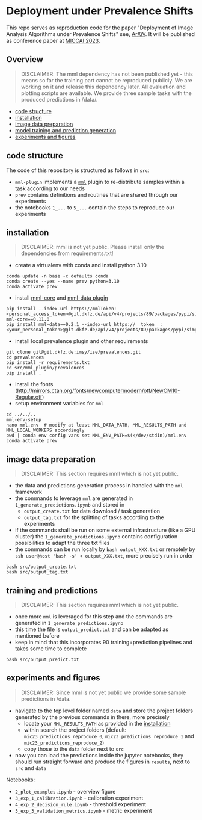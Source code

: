 # Deployment under Prevalence Shifts

This repo serves as reproduction code for the paper "Deployment of Image Analysis Algorithms under Prevalence Shifts" 
see, [ArXiV](https://arxiv.org/abs/2303.12540). It will be published as conference paper at [MICCAI 2023](https://conferences.miccai.org/2023/en/).

## Overview

> DISCLAIMER: The mml dependency has not been published yet - this means so far the training part cannot be 
> reproduced publicly. We are working on it and release this dependency later. All evaluation and plotting scripts are 
> available. We provide three sample tasks with the produced predictions in /data/.

- [code structure](#code-structure)
- [installation](#installation)
- [image data preparation](#image-data-preparation)
- [model training and prediction generation](#training-and-predictions)
- [experiments and figures](#experiments-and-figures)


## code structure

The code of this repository is structured as follows in `src`:

 - `mml-plugin` implements a [`mml`](https://git.dkfz.de/imsy/ise/mml) plugin to re-distribute samples within a task according to our needs
 - `prev` contains definitions and routines that are shared through our experiments
 - the notebooks `1_...` to `5_...` contain the steps to reproduce our experiments

## installation

 > DISCLAIMER: mml is not yet public. Please install only the dependencies from requirements.txt!

 - create a virtualenv with conda and install python 3.10

```commandline
conda update -n base -c defaults conda
conda create --yes --name prev python=3.10
conda activate prev
```

 - install [mml-core](https://imsy.pages.dkfz.de/ise/mml/install.html#virtual-environment) and [mml-data plugin](https://imsy.pages.dkfz.de/ise/mml/api/plugins/data.html)

```commandline
pip install --index-url https://mmlToken:<personal_access_token>@git.dkfz.de/api/v4/projects/89/packages/pypi/simple mml-core==0.11.0
pip install mml-data==0.2.1 --index-url https://__token__:<your_personal_token>@git.dkfz.de/api/v4/projects/89/packages/pypi/simple
```

 - install local prevalence plugin and other requirements

```commandline
git clone git@git.dkfz.de:imsy/ise/prevalences.git
cd prevalences
pip install -r requirements.txt
cd src/mml_plugin/prevalences
pip install .
```

 - install the fonts (http://mirrors.ctan.org/fonts/newcomputermodern/otf/NewCM10-Regular.otf)
 - setup environment variables for `mml`

```commandline
cd ../../..
mml-env-setup
nano mml.env  # modify at least MML_DATA_PATH, MML_RESULTS_PATH and MML_LOCAL_WORKERS accordingly 
pwd | conda env config vars set MML_ENV_PATH=$(</dev/stdin)/mml.env
conda activate prev
```

## image data preparation

> DISCLAIMER: This section requires mml which is not yet public.

- the data and predictions generation process in handled with the `mml` framework
- the commands to leverage `mml` are generated in `1_generate_predictions.ipynb` and stored in 
  - `output_create.txt` for data download / task generation
  - `output_tag.txt` for the splitting of tasks according to the experiments
- if the commands shall be run on some external infrastructure (like a GPU cluster) the `1_generate_predictions.ipynb` contains configuration possibilities to adapt the three txt files
- the commands can be run locally by `bash output_XXX.txt` or remotely by `ssh user@host 'bash -s' < output_XXX.txt`, more precisely run in order

```commandline
bash src/output_create.txt
bash src/output_tag.txt
```

## training and predictions

> DISCLAIMER: This section requires mml which is not yet public.

- once more `mml` is leveraged for this step and the commands are generated in `1_generate_predictions.ipynb`
- this time the file is `output_predict.txt` and can be adapted as mentioned before
- keep in mind that this incorporates 90 training+prediction pipelines and takes some time to complete

```commandline
bash src/output_predict.txt
```

## experiments and figures

> DISCLAIMER: Since mml is not yet public we provide some sample predictions in /data.

- navigate to the top level folder named `data` and store the project folders generated by the previous commands in there, more precisely
  - locate your `MML_RESULTS_PATH` as provided in the [installation](#installation)
  - within search the project folders (default: `mic23_predictions_reproduce_0`, `mic23_predictions_reproduce_1` and `mic23_predictions_reproduce_2`)
  - copy those to the `data` folder next to `src`
- now you can load the predictions inside the jupyter notebooks, they should run straight forward and produce the figures in `results`, next to `src` and `data`

Notebooks:

- `2_plot_examples.ipynb` - overview figure
- `3_exp_1_calibration.ipynb` - calibration experiment
- `4_exp_2_decision_rule.ipynb` - threshold experiment
- `5_exp_3_validation_metrics.ipynb` - metric experiment
